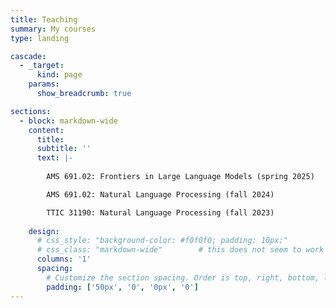 ```yaml
---
title: Teaching
summary: My courses
type: landing

cascade:
  - _target:
      kind: page
    params:
      show_breadcrumb: true

sections:
  - block: markdown-wide
    content:
      title:
      subtitle: ''
      text: |-
    
        AMS 691.02: Frontiers in Large Language Models (spring 2025)

        AMS 691.02: Natural Language Processing (fall 2024)

        TTIC 31190: Natural Language Processing (fall 2023)
    
    design:
      # css_style: "background-color: #f0f0f0; padding: 10px;"
      # css_class: "markdown-wide"        # this does not seem to work
      columns: '1'
      spacing:
        # Customize the section spacing. Order is top, right, bottom, left.
        padding: ['50px', '0', '0px', '0']
---
```

